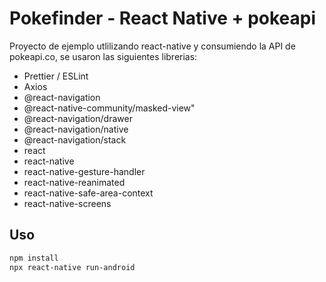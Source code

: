 # Pokefinder - React Native + pokeapi

Proyecto de ejemplo utlilizando react-native y consumiendo la API de pokeapi.co, se usaron las siguientes librerias:

- Prettier / ESLint
- Axios
- @react-navigation
- @react-native-community/masked-view"
- @react-navigation/drawer
- @react-navigation/native
- @react-navigation/stack
- react
- react-native
- react-native-gesture-handler
- react-native-reanimated
- react-native-safe-area-context
- react-native-screens

## Uso

```bash
npm install
npx react-native run-android
```
